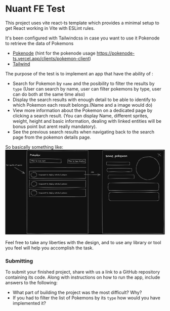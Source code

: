 # Nuant FE Test

This project uses vite react-ts template which provides a minimal setup to get React working in Vite with ESLint rules.

It's been configured with Tailwindcss in case you want to use it Pokenode to retrieve the data of Pokemons

- [Pokenode](https://pokenode-ts.vercel.app/) (hint for the pokenode usage https://pokenode-ts.vercel.app/clients/pokemon-client) 
- [Tailwind](https://tailwindcss.com/)

The purpose of the test is to implement an app that have the ability of :

- Search for Pokemon by `name` and the posibility to filter the results by `type`
  (User can search by name, user can filter pokemons by type, user can do both at the same time also)
- Display the search results with enough detail to be able to identify to which Pokemon each result belongs.(Name and a image would do)
- View more information about the Pokemon on a dedicated page by clicking a search result. (You can display Name, different sprites, weight, height and basic information, dealing with linked entities will be bonus point but arent really mandatory).
- See the previous search results when navigating back to the search page from the pokemon details page.

So basically something like:
![Screenshot](screenshot.png)

Feel free to take any liberties with the design, and to use any library or tool you feel will help you accomplish the task.




 ### Submitting

  To submit your finished project, share with us a link to a GitHub repository containing its code. Along with instructions on how to run the app, include answers to the following:

- What part of building the project was the most difficult? Why?
- If you had to filter the list of Pokemons by its  `type` how would you have implemented it?
